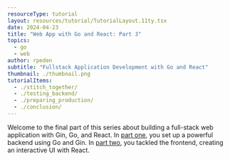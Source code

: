 ```yaml
---
resourceType: tutorial
layout: resources/tutorial/TutorialLayout.11ty.tsx
date: 2024-04-23
title: "Web App with Go and React: Part 3"
topics:
  - go
  - web
author: rpeden
subtitle: "Fullstack Application Development with Go and React"
thumbnail: ./thumbnail.png
tutorialItems:
  - ./stitch_together/
  - ./testing_backend/
  - ./preparing_production/
  - ./conclusion/
---
```


Welcome to the final part of this series about building a full-stack web application with Gin, Go, and React. In [part one](../webapp_go_react_part_one/), you set up a powerful backend using Go and Gin. In [part two](../webapp_go_react_part_two/), you tackled the frontend, creating an interactive UI with React.

